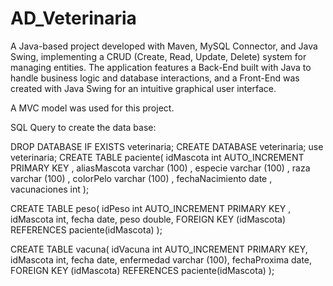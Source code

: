 # AD_Veterinaria
A Java-based project developed with Maven, MySQL Connector, and Java Swing, implementing a CRUD (Create, Read, Update, Delete) system for managing entities. The application features a Back-End built with Java to handle business logic and database interactions, and a Front-End was created with Java Swing for an intuitive graphical user interface.

A MVC model was used for this project.

SQL Query to create the data base:

DROP DATABASE IF EXISTS veterinaria;
CREATE DATABASE veterinaria;
use veterinaria;
CREATE TABLE paciente(
   idMascota int AUTO_INCREMENT PRIMARY KEY   ,
    aliasMascota varchar (100) ,
	especie varchar (100) ,
    raza varchar (100) ,
    colorPelo varchar (100) ,
    fechaNacimiento date ,
    vacunaciones int
    );
    
CREATE TABLE peso(
    idPeso int AUTO_INCREMENT PRIMARY KEY ,
    idMascota int,
    fecha date,
    peso double,
    FOREIGN KEY (idMascota) REFERENCES paciente(idMascota)
);

CREATE TABLE vacuna(
    idVacuna int AUTO_INCREMENT PRIMARY KEY,
    idMascota int,
    fecha date,
    enfermedad varchar (100),
    fechaProxima date,
    FOREIGN KEY (idMascota) REFERENCES paciente(idMascota)
);
